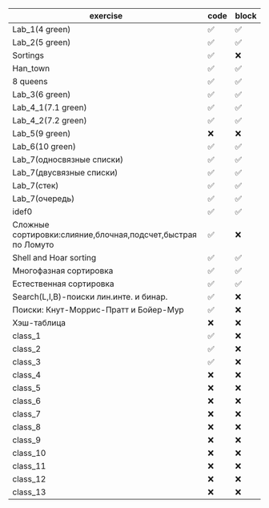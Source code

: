 | exercise | code | block | 
| ------------- | ------------- | ------------- |
| Lab_1(4 green) | :white_check_mark:| :white_check_mark:  |
| Lab_2(5 green) | :white_check_mark: | :white_check_mark:  | 
| Sortings |:white_check_mark: | :x:  |
| Han_town |:white_check_mark: | :white_check_mark:  |
| 8 queens|:white_check_mark:  |:white_check_mark:  |
| Lab_3(6 green) |:white_check_mark:  | :white_check_mark:  |
| Lab_4_1(7.1 green) |:white_check_mark:| :white_check_mark:  |
| Lab_4_2(7.2 green) |:white_check_mark:  | :white_check_mark:  |
| Lab_5(9 green) | :x:| :x:  | 
| Lab_6(10 green) |:white_check_mark: | :white_check_mark:  |
| Lab_7(односвязные списки) | :white_check_mark:| :white_check_mark:  |
| Lab_7(двусвязные списки) | :white_check_mark:| :white_check_mark:  |
| Lab_7(стек) | :white_check_mark: | :white_check_mark:  |
| Lab_7(очередь) |:white_check_mark:  | :white_check_mark:  |
| idef0|:white_check_mark:  | :white_check_mark:  | 
| Сложные сортировки:слияние,блочная,подсчет,быстрая по Ломуто|:white_check_mark: | :x:  |
| Shell and Hoar sorting|:white_check_mark: | :white_check_mark:  |
| Многофазная сортировка|:white_check_mark:| :white_check_mark:|
| Естественная сортировка|:white_check_mark:| :white_check_mark:  |
| Search(L,I,B)-поиски лин.инте. и бинар.| :white_check_mark: | :x:  |
| Поиски: Кнут-Моррис-Пратт и Бойер-Мур|:white_check_mark: | :x:  |
| Хэш-таблица|:x:  | :x:  |
| class_1|:white_check_mark: | :x:  |
| class_2|:white_check_mark:  | :x:  |
| class_3|:white_check_mark:  | :x:  |
| class_4|:x:  | :x:  |
| class_5|:x:  | :x:  |
| class_6|:x:  | :x:  |
| class_7|:x:  | :x:  |
| class_8|:x:  | :x:  |
| class_9|:x:  | :x:  |
| class_10|:x:  | :x:  |
| class_11|:x:  | :x:  |
| class_12|:x:  | :x:  |
| class_13|:x:  | :x:  |